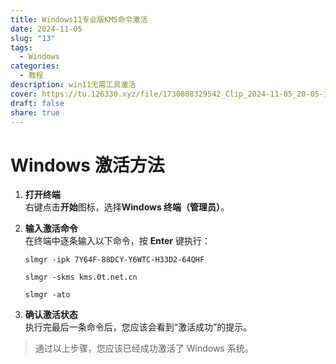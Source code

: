 ```yaml
---
title: Windows11专业版KMS命令激活
date: 2024-11-05
slug: "13"
tags:
  - Windows
categories:
  - 教程
description: win11无需工具激活
cover: https://tu.126330.xyz/file/1730808329542_Clip_2024-11-05_20-05-11.png
draft: false
share: true
---
```



# Windows 激活方法

1. **打开终端**  
   右键点击**开始**图标，选择**Windows 终端（管理员）**。

2. **输入激活命令**  
   在终端中逐条输入以下命令，按 **Enter** 键执行：

   ```
   slmgr -ipk 7Y64F-88DCY-Y6WTC-H33D2-64QHF
   ```
   
   ```
   slmgr -skms kms.0t.net.cn
   ```

   ```
   slmgr -ato
   ```

3. **确认激活状态**  
   执行完最后一条命令后，您应该会看到“激活成功”的提示。

> 通过以上步骤，您应该已经成功激活了 Windows 系统。


